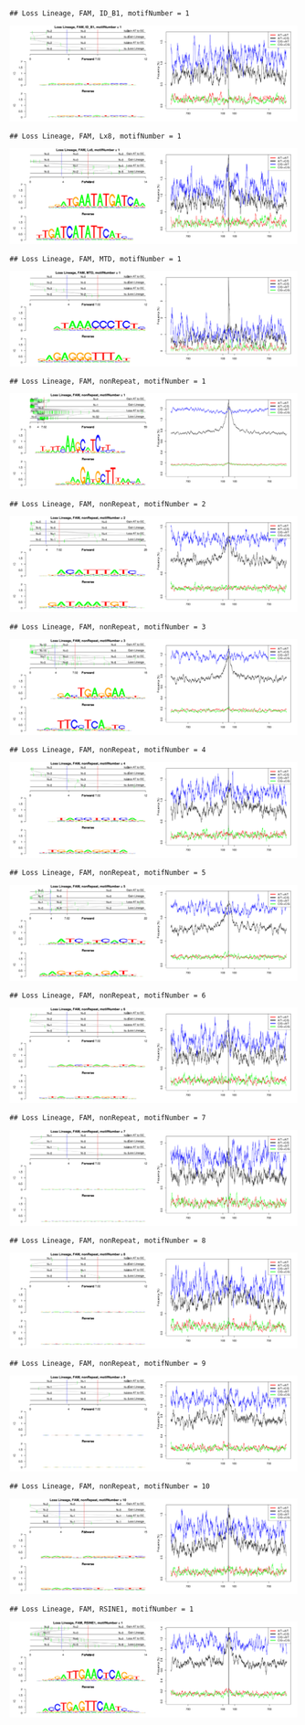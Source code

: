 

```
## Loss Lineage, FAM, ID_B1, motifNumber = 1
```

![plot of chunk motifPValues](figure/motifPValues-1.png) 

```
## Loss Lineage, FAM, Lx8, motifNumber = 1
```

![plot of chunk motifPValues](figure/motifPValues-2.png) 

```
## Loss Lineage, FAM, MTD, motifNumber = 1
```

![plot of chunk motifPValues](figure/motifPValues-3.png) 

```
## Loss Lineage, FAM, nonRepeat, motifNumber = 1
```

![plot of chunk motifPValues](figure/motifPValues-4.png) 

```
## Loss Lineage, FAM, nonRepeat, motifNumber = 2
```

![plot of chunk motifPValues](figure/motifPValues-5.png) 

```
## Loss Lineage, FAM, nonRepeat, motifNumber = 3
```

![plot of chunk motifPValues](figure/motifPValues-6.png) 

```
## Loss Lineage, FAM, nonRepeat, motifNumber = 4
```

![plot of chunk motifPValues](figure/motifPValues-7.png) 

```
## Loss Lineage, FAM, nonRepeat, motifNumber = 5
```

![plot of chunk motifPValues](figure/motifPValues-8.png) 

```
## Loss Lineage, FAM, nonRepeat, motifNumber = 6
```

![plot of chunk motifPValues](figure/motifPValues-9.png) 

```
## Loss Lineage, FAM, nonRepeat, motifNumber = 7
```

![plot of chunk motifPValues](figure/motifPValues-10.png) 

```
## Loss Lineage, FAM, nonRepeat, motifNumber = 8
```

![plot of chunk motifPValues](figure/motifPValues-11.png) 

```
## Loss Lineage, FAM, nonRepeat, motifNumber = 9
```

![plot of chunk motifPValues](figure/motifPValues-12.png) 

```
## Loss Lineage, FAM, nonRepeat, motifNumber = 10
```

![plot of chunk motifPValues](figure/motifPValues-13.png) 

```
## Loss Lineage, FAM, RSINE1, motifNumber = 1
```

![plot of chunk motifPValues](figure/motifPValues-14.png) 
  
